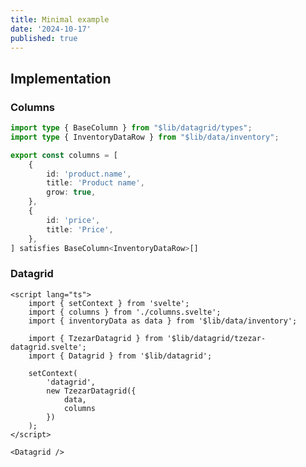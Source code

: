 ```yaml
---
title: Minimal example
date: '2024-10-17'
published: true
---
```


<script>
  import Datagrid from './datagrid.svelte'
</script>

<Datagrid />

## Implementation

### Columns
```ts
import type { BaseColumn } from "$lib/datagrid/types";
import type { InventoryDataRow } from "$lib/data/inventory";

export const columns = [
    {
        id: 'product.name',
        title: 'Product name',
        grow: true,
    },
    {
        id: 'price',
        title: 'Price',
    },
] satisfies BaseColumn<InventoryDataRow>[]
```

### Datagrid

```svelte
<script lang="ts">
	import { setContext } from 'svelte';
	import { columns } from './columns.svelte';
	import { inventoryData as data } from '$lib/data/inventory';

	import { TzezarDatagrid } from '$lib/datagrid/tzezar-datagrid.svelte';
	import { Datagrid } from '$lib/datagrid';

	setContext(
		'datagrid',
		new TzezarDatagrid({
			data,
			columns
		})
	);
</script>

<Datagrid />
```